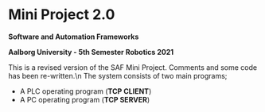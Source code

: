 # Mini Project 2.0
**Software and Automation Frameworks**

**Aalborg University - 5th Semester Robotics 2021**

This is a revised version of the SAF Mini Project. Comments and some code has been re-written.\n
The system consists of two main programs;
- A PLC operating program (**TCP CLIENT**)
- A PC operating program (**TCP SERVER**)
